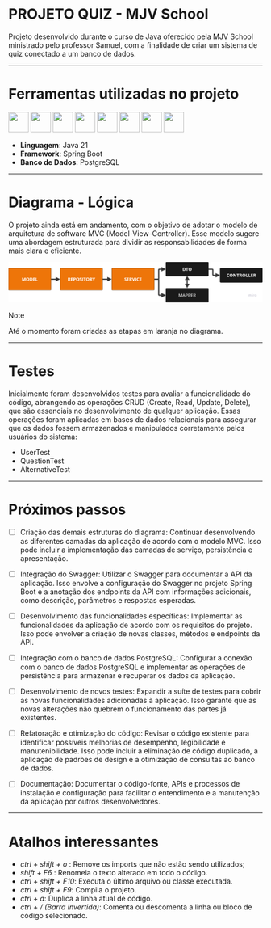 # PROJETO QUIZ - MJV School #

Projeto desenvolvido durante o curso de Java oferecido pela MJV School ministrado pelo professor Samuel, com a finalidade de criar um sistema de quiz 
conectado a um banco de dados. 

-----------------------------------------
# Ferramentas utilizadas no projeto #

<img loading="lazy" src="https://cdn.jsdelivr.net/gh/devicons/devicon/icons/java/java-original.svg" width="40" height="40"/>    <img loading="lazy" src="https://cdn.jsdelivr.net/gh/devicons/devicon@latest/icons/dbeaver/dbeaver-original.svg" width="40" height="40"/>    <img loading="lazy" src="https://cdn.jsdelivr.net/gh/devicons/devicon@latest/icons/intellij/intellij-original.svg" width="40" height="40"/>    <img loading="lazy" src="https://cdn.jsdelivr.net/gh/devicons/devicon@latest/icons/postgresql/postgresql-plain-wordmark.svg" width="40" height="40"/>    <img loading="lazy" src="https://cdn.jsdelivr.net/gh/devicons/devicon@latest/icons/spring/spring-original.svg" width="40" height="40"/>    <img loading="lazy" src="https://cdn.jsdelivr.net/gh/devicons/devicon@latest/icons/git/git-original-wordmark.svg" width="40" height="40"/>    <img loading="lazy" src="https://cdn.jsdelivr.net/gh/devicons/devicon@latest/icons/github/github-original.svg" width="40" height="40"/>    <img src="https://cdn.jsdelivr.net/gh/devicons/devicon@latest/icons/hibernate/hibernate-original.svg" width="40" height="40"/>


- **Linguagem**: Java 21
- **Framework**: Spring Boot
- **Banco de Dados**: PostgreSQL

------------------------------------------

# Diagrama - Lógica # 

O projeto ainda está em andamento, com o objetivo de adotar o modelo de arquitetura de software MVC (Model-View-Controller). Esse modelo sugere uma abordagem estruturada para dividir as responsabilidades de forma mais clara e eficiente.

![img_3.png](img_3.png)

> [!NOTE]
> Até o momento foram criadas as etapas em laranja no diagrama.

------------------------------------------

# Testes #

Inicialmente foram desenvolvidos testes para avaliar a funcionalidade do código, abrangendo as operações CRUD (Create, Read, Update, Delete), que são essenciais no desenvolvimento de qualquer aplicação. Essas operações foram aplicadas em bases de dados relacionais para assegurar que os dados fossem armazenados e manipulados corretamente pelos usuários do sistema:

- UserTest
- QuestionTest
- AlternativeTest

------------------------------------------

# Próximos passos #

- [ ] Criação das demais estruturas do diagrama: Continuar desenvolvendo as diferentes camadas da aplicação de acordo com o modelo MVC. Isso pode incluir a implementação das camadas de serviço, persistência e apresentação.

- [ ] Integração do Swagger: Utilizar o Swagger para documentar a API da aplicação. Isso envolve a configuração do Swagger no projeto Spring Boot e a anotação dos endpoints da API com informações adicionais, como descrição, parâmetros e respostas esperadas.

- [ ] Desenvolvimento das funcionalidades específicas: Implementar as funcionalidades da aplicação de acordo com os requisitos do projeto. Isso pode envolver a criação de novas classes, métodos e endpoints da API.

- [ ] Integração com o banco de dados PostgreSQL: Configurar a conexão com o banco de dados PostgreSQL e implementar as operações de persistência para armazenar e recuperar os dados da aplicação.

- [ ] Desenvolvimento de novos testes: Expandir a suíte de testes para cobrir as novas funcionalidades adicionadas à aplicação. Isso garante que as novas alterações não quebrem o funcionamento das partes já existentes.

- [ ] Refatoração e otimização do código: Revisar o código existente para identificar possíveis melhorias de desempenho, legibilidade e manutenibilidade. Isso pode incluir a eliminação de código duplicado, a aplicação de padrões de design e a otimização de consultas ao banco de dados.

- [ ] Documentação: Documentar o código-fonte, APIs e processos de instalação e configuração para facilitar o entendimento e a manutenção da aplicação por outros desenvolvedores.

------------------------------------------

# Atalhos interessantes #

- _ctrl + shift + o_ : Remove os imports que não estão sendo utilizados;
- _shift + F6_ : Renomeia o texto alterado em todo o código.
- _ctrl + shift + F10_: Executa o último arquivo ou classe executada.
- _ctrl + shift + F9_: Compila o projeto.
- _ctrl + d_: Duplica a linha atual de código.
- _ctrl + / (Barra invertida)_: Comenta ou descomenta a linha ou bloco de código selecionado.